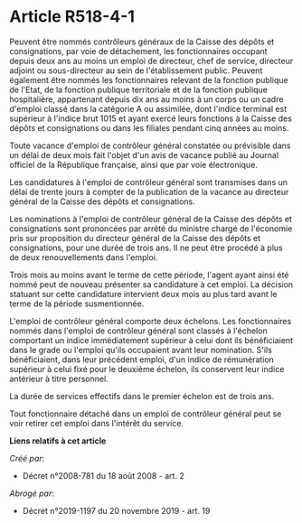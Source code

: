 # Article R518-4-1

Peuvent être nommés contrôleurs généraux de la Caisse des dépôts et consignations, par voie de détachement, les
fonctionnaires occupant depuis deux ans au moins un emploi de directeur, chef de service, directeur adjoint ou sous-directeur
au sein de l'établissement public. Peuvent également être nommés les fonctionnaires relevant de la fonction publique de
l'Etat, de la fonction publique territoriale et de la fonction publique hospitalière, appartenant depuis dix ans au moins à
un corps ou un cadre d'emploi classé dans la catégorie A ou assimilée, dont l'indice terminal est supérieur à l'indice brut
1015 et ayant exercé leurs fonctions à la Caisse des dépôts et consignations ou dans les filiales pendant cinq années au
moins.

Toute vacance d'emploi de contrôleur général constatée ou prévisible dans un délai de deux mois fait l'objet d'un avis de
vacance publié au Journal officiel de la République française, ainsi que par voie électronique.

Les candidatures à l'emploi de contrôleur général sont transmises dans un délai de trente jours à compter de la publication
de la vacance au directeur général de la Caisse des dépôts et consignations.

Les nominations à l'emploi de contrôleur général de la Caisse des dépôts et consignations sont prononcées par arrêté du
ministre chargé de l'économie pris sur proposition du directeur général de la Caisse des dépôts et consignations, pour une
durée de trois ans. Il ne peut être procédé à plus de deux renouvellements dans l'emploi.

Trois mois au moins avant le terme de cette période, l'agent ayant ainsi été nommé peut de nouveau présenter sa candidature à
cet emploi. La décision statuant sur cette candidature intervient deux mois au plus tard avant le terme de la période
susmentionnée.

L'emploi de contrôleur général comporte deux échelons. Les fonctionnaires nommés dans l'emploi de contrôleur général sont
classés à l'échelon comportant un indice immédiatement supérieur à celui dont ils bénéficiaient dans le grade ou l'emploi
qu'ils occupaient avant leur nomination. S'ils bénéficiaient, dans leur précédent emploi, d'un indice de rémunération
supérieur à celui fixé pour le deuxième échelon, ils conservent leur indice antérieur à titre personnel.

La durée de services effectifs dans le premier échelon est de trois ans.

Tout fonctionnaire détaché dans un emploi de contrôleur général peut se voir retirer cet emploi dans l'intérêt du service.

**Liens relatifs à cet article**

_Créé par_:

  - Décret n°2008-781 du 18 août 2008 - art. 2

_Abrogé par_:

  - Décret n°2019-1197 du 20 novembre 2019 - art. 19
